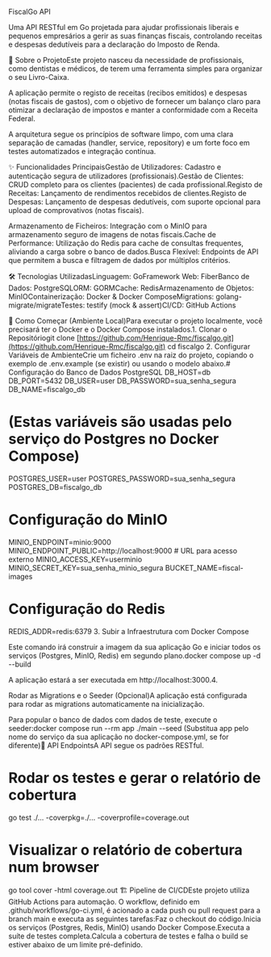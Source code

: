 FiscalGo API

Uma API RESTful em Go projetada para ajudar profissionais liberais e pequenos empresários a gerir as suas finanças fiscais, controlando receitas e despesas dedutíveis para a declaração do Imposto de Renda.

🎯 Sobre o ProjetoEste projeto nasceu da necessidade de profissionais, como dentistas e médicos, de terem uma ferramenta simples para organizar o seu Livro-Caixa.

A aplicação permite o registo de receitas (recibos emitidos) e despesas (notas fiscais de gastos), com o objetivo de fornecer um balanço claro para otimizar a declaração de impostos e manter a conformidade com a Receita Federal.

A arquitetura segue os princípios de software limpo, com uma clara separação de camadas (handler, service, repository) e um forte foco em testes automatizados e integração contínua.



✨ Funcionalidades PrincipaisGestão de Utilizadores: Cadastro e autenticação segura de utilizadores (profissionais).Gestão de Clientes: CRUD completo para os clientes (pacientes) de cada profissional.Registo de Receitas: Lançamento de rendimentos recebidos de clientes.Registo de Despesas: Lançamento de despesas dedutíveis, com suporte opcional para upload de comprovativos (notas fiscais).


Armazenamento de Ficheiros: Integração com o MinIO para armazenamento seguro de imagens de notas fiscais.Cache de Performance: Utilização do Redis para cache de consultas frequentes, aliviando a carga sobre o banco de dados.Busca Flexível: Endpoints de API que permitem a busca e filtragem de dados por múltiplos critérios.



🛠️ Tecnologias UtilizadasLinguagem: GoFramework Web: FiberBanco de Dados: PostgreSQLORM: GORMCache: RedisArmazenamento de Objetos: MinIOContainerização: Docker & Docker ComposeMigrations: golang-migrate/migrateTestes: testify (mock & assert)CI/CD: GitHub Actions


🚀 Como Começar (Ambiente Local)Para executar o projeto localmente, você precisará ter o Docker e o Docker Compose instalados.1. Clonar o Repositóriogit clone [https://github.com/Henrique-Rmc/fiscalgo.git](https://github.com/Henrique-Rmc/fiscalgo.git)
cd fiscalgo
2. Configurar Variáveis de AmbienteCrie um ficheiro .env na raiz do projeto, copiando o exemplo de .env.example (se existir) ou usando o modelo abaixo.# Configuração do Banco de Dados PostgreSQL
DB_HOST=db
DB_PORT=5432
DB_USER=user
DB_PASSWORD=sua_senha_segura
DB_NAME=fiscalgo_db

# (Estas variáveis são usadas pelo serviço do Postgres no Docker Compose)
POSTGRES_USER=user
POSTGRES_PASSWORD=sua_senha_segura
POSTGRES_DB=fiscalgo_db

# Configuração do MinIO
MINIO_ENDPOINT=minio:9000
MINIO_ENDPOINT_PUBLIC=http://localhost:9000 # URL para acesso externo
MINIO_ACCESS_KEY=userminio
MINIO_SECRET_KEY=sua_senha_minio_segura
BUCKET_NAME=fiscal-images

# Configuração do Redis
REDIS_ADDR=redis:6379
3. Subir a Infraestrutura com Docker Compose

Este comando irá construir a imagem da sua aplicação Go e iniciar todos os serviços (Postgres, MinIO, Redis) em segundo plano.docker compose up -d --build


A aplicação estará a ser executada em http://localhost:3000.4. 

Rodar as Migrations e o Seeder (Opcional)A aplicação está configurada para rodar as migrations automaticamente na inicialização. 

Para popular o banco de dados com dados de teste, execute o seeder:docker compose run --rm app ./main --seed
(Substitua app pelo nome do serviço da sua aplicação no docker-compose.yml, se for diferente)📖 API EndpointsA API segue os padrões RESTful. 



# Rodar os testes e gerar o relatório de cobertura
go test ./... -coverpkg=./... -coverprofile=coverage.out

# Visualizar o relatório de cobertura num browser
go tool cover -html coverage.out
🏗️ Pipeline de CI/CDEste projeto utiliza GitHub Actions para automação. O workflow, definido em .github/workflows/go-ci.yml, é acionado a cada push ou pull request para a branch main e executa as seguintes tarefas:Faz o checkout do código.Inicia os serviços (Postgres, Redis, MinIO) usando Docker Compose.Executa a suíte de testes completa.Calcula a cobertura de testes e falha o build se estiver abaixo de um limite pré-definido.
